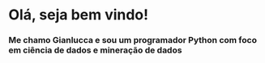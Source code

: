 # Olá, seja bem vindo!

### Me chamo Gianlucca e sou um programador Python com foco em ciência de dados e mineração de dados 
